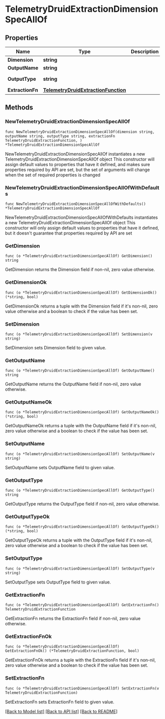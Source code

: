 # TelemetryDruidExtractionDimensionSpecAllOf

## Properties

Name | Type | Description | Notes
------------ | ------------- | ------------- | -------------
**Dimension** | **string** |  | 
**OutputName** | **string** |  | 
**OutputType** | **string** |  | [default to "STRING"]
**ExtractionFn** | [**TelemetryDruidExtractionFunction**](TelemetryDruidExtractionFunction.md) |  | 

## Methods

### NewTelemetryDruidExtractionDimensionSpecAllOf

`func NewTelemetryDruidExtractionDimensionSpecAllOf(dimension string, outputName string, outputType string, extractionFn TelemetryDruidExtractionFunction, ) *TelemetryDruidExtractionDimensionSpecAllOf`

NewTelemetryDruidExtractionDimensionSpecAllOf instantiates a new TelemetryDruidExtractionDimensionSpecAllOf object
This constructor will assign default values to properties that have it defined,
and makes sure properties required by API are set, but the set of arguments
will change when the set of required properties is changed

### NewTelemetryDruidExtractionDimensionSpecAllOfWithDefaults

`func NewTelemetryDruidExtractionDimensionSpecAllOfWithDefaults() *TelemetryDruidExtractionDimensionSpecAllOf`

NewTelemetryDruidExtractionDimensionSpecAllOfWithDefaults instantiates a new TelemetryDruidExtractionDimensionSpecAllOf object
This constructor will only assign default values to properties that have it defined,
but it doesn't guarantee that properties required by API are set

### GetDimension

`func (o *TelemetryDruidExtractionDimensionSpecAllOf) GetDimension() string`

GetDimension returns the Dimension field if non-nil, zero value otherwise.

### GetDimensionOk

`func (o *TelemetryDruidExtractionDimensionSpecAllOf) GetDimensionOk() (*string, bool)`

GetDimensionOk returns a tuple with the Dimension field if it's non-nil, zero value otherwise
and a boolean to check if the value has been set.

### SetDimension

`func (o *TelemetryDruidExtractionDimensionSpecAllOf) SetDimension(v string)`

SetDimension sets Dimension field to given value.


### GetOutputName

`func (o *TelemetryDruidExtractionDimensionSpecAllOf) GetOutputName() string`

GetOutputName returns the OutputName field if non-nil, zero value otherwise.

### GetOutputNameOk

`func (o *TelemetryDruidExtractionDimensionSpecAllOf) GetOutputNameOk() (*string, bool)`

GetOutputNameOk returns a tuple with the OutputName field if it's non-nil, zero value otherwise
and a boolean to check if the value has been set.

### SetOutputName

`func (o *TelemetryDruidExtractionDimensionSpecAllOf) SetOutputName(v string)`

SetOutputName sets OutputName field to given value.


### GetOutputType

`func (o *TelemetryDruidExtractionDimensionSpecAllOf) GetOutputType() string`

GetOutputType returns the OutputType field if non-nil, zero value otherwise.

### GetOutputTypeOk

`func (o *TelemetryDruidExtractionDimensionSpecAllOf) GetOutputTypeOk() (*string, bool)`

GetOutputTypeOk returns a tuple with the OutputType field if it's non-nil, zero value otherwise
and a boolean to check if the value has been set.

### SetOutputType

`func (o *TelemetryDruidExtractionDimensionSpecAllOf) SetOutputType(v string)`

SetOutputType sets OutputType field to given value.


### GetExtractionFn

`func (o *TelemetryDruidExtractionDimensionSpecAllOf) GetExtractionFn() TelemetryDruidExtractionFunction`

GetExtractionFn returns the ExtractionFn field if non-nil, zero value otherwise.

### GetExtractionFnOk

`func (o *TelemetryDruidExtractionDimensionSpecAllOf) GetExtractionFnOk() (*TelemetryDruidExtractionFunction, bool)`

GetExtractionFnOk returns a tuple with the ExtractionFn field if it's non-nil, zero value otherwise
and a boolean to check if the value has been set.

### SetExtractionFn

`func (o *TelemetryDruidExtractionDimensionSpecAllOf) SetExtractionFn(v TelemetryDruidExtractionFunction)`

SetExtractionFn sets ExtractionFn field to given value.



[[Back to Model list]](../README.md#documentation-for-models) [[Back to API list]](../README.md#documentation-for-api-endpoints) [[Back to README]](../README.md)



